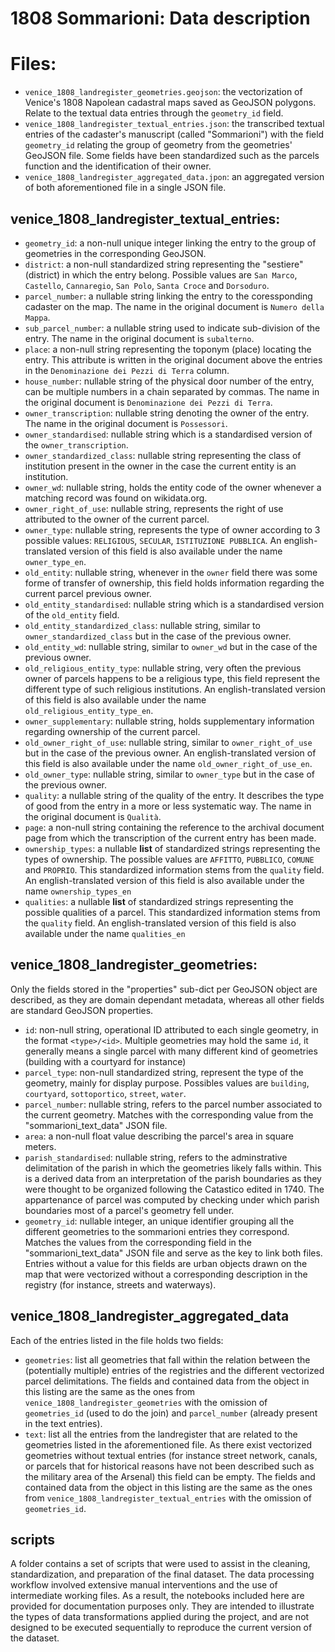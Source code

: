 # 1808 Sommarioni: Data description

# Files:
* `venice_1808_landregister_geometries.geojson`: the vectorization of Venice's 1808 Napolean cadastral maps saved as GeoJSON polygons. Relate to the textual data entries through the `geometry_id` field.
* `venice_1808_landregister_textual_entries.json`: the transcribed textual entries of the cadaster's manuscript (called "Sommarioni") with the field `geometry_id` relating the group of geometry from the geometries' GeoJSON file. Some fields have been standardized such as the parcels function and the identification of their owner.
* `venice_1808_landregister_aggregated_data.jpon`: an aggregated version of both aforementioned file in a single JSON file.

## venice_1808_landregister_textual_entries:
- `geometry_id`: a non-null unique integer linking the entry to the group of geometries in the corresponding GeoJSON. 
- `district`: a non-null standardized string representing the "sestiere" (district) in which the entry belong. Possible values are  `San Marco`, `Castello`, `Cannaregio`, `San Polo`, `Santa Croce` and `Dorsoduro`.
- `parcel_number`: a nullable string linking the entry to the coressponding cadaster on the map. The name in the original document is `Numero della Mappa`.
- `sub_parcel_number`: a nullable string used to indicate sub-division of the entry. The name in the original document is `subalterno`.
- `place`: a non-null string representing the toponym (place) locating the entry. This attribute is written in the original document above the entries in the `Denominazione dei Pezzi di Terra` column.
- `house_number`: nullable string of the physical door number of the entry, can be multiple numbers in a chain separated by commas. The name in the original document is `Denominazione dei Pezzi di Terra`.
- `owner_transcription`: nullable string denoting the owner of the entry. The name in the original document is `Possessori`.
- `owner_standardised`: nullable string which is a standardised version of the `owner_transcription`.
- `owner_standardized_class`: nullable string representing the class of institution present in the owner in the case the current entity is an institution.
- `owner_wd`: nullable string, holds the entity code of the owner whenever a matching record was found on wikidata.org.
- `owner_right_of_use`: nullable string, represents the right of use attributed to the owner of the current parcel.
- `owner_type`: nullable string, represents the type of owner according to 3 possible values: `RELIGIOUS`, `SECULAR`, `ISTITUZIONE PUBBLICA`. An english-translated version of this field is also available under the name `owner_type_en`. 
- `old_entity`: nullable string, whenever in the `owner` field there was some forme of transfer of ownership, this field holds information regarding the current parcel previous owner.
- `old_entity_standardised`:  nullable string which is a standardised version of the `old_entity` field.
- `old_entity_standardized_class`: nullable string, similar to `owner_standardized_class` but in the case of the previous owner.
- `old_entity_wd`: nullable string, similar to `owner_wd` but in the case of the previous owner.
- `old_religious_entity_type`: nullable string, very often the previous owner of parcels happens to be a religious type, this field represent the different type of such religious institutions. An english-translated version of this field is also available under the name `old_religious_entity_type_en`. 
- `owner_supplementary`: nullable string, holds supplementary information regarding ownership of the current parcel.
- `old_owner_right_of_use`: nullable string, similar to `owner_right_of_use` but in the case of the previous owner. An english-translated version of this field is also available under the name `old_owner_right_of_use_en`. 
- `old_owner_type`: nullable string, similar to `owner_type` but in the case of the previous owner. 
- `quality`: a nullable string of the quality of the entry. It describes the type of good from the entry in a more or less systematic way. The name in the original document is `Qualità`. 
- `page`: a non-null string containing the reference to the archival document page from which the transcription of the current entry has been made.
- `ownership_types`: a nullable **list** of standardized strings representing the types of ownership. The possible values are `AFFITTO`, `PUBBLICO`, `COMUNE` and `PROPRIO`. This standardized information stems from the `quality` field. An english-translated version of this field is also available under the name `ownership_types_en`
- `qualities`: a nullable **list** of standardized strings representing the possible qualities of a parcel. This standardized information stems from the `quality` field. An english-translated version of this field is also available under the name `qualities_en`

## venice_1808_landregister_geometries:
Only the fields stored in the "properties" sub-dict per GeoJSON object are described, as they are domain dependant metadata, whereas all other fields are standard GeoJSON properties.
- `id`: non-null string, operational ID attributed to each single geometry, in the format `<type>/<id>`. Multiple geometries may hold the same `id`, it generally means a single parcel with many different kind of geometries (building with a courtyard for instance)
- `parcel_type`: non-null standardized string, represent the type of the geometry, mainly for display purpose. Possibles values are `building`, `courtyard`, `sottoportico`, `street`, `water`.
- `parcel_number`: nullable string, refers to the parcel number associated to the current geometry. Matches with the corresponding value from the "sommarioni_text_data" JSON file. 
- `area`: a non-null float value describing the parcel's area in square meters.
- `parish_standardised`: nullable string, refers to the adminstrative delimitation of the parish in which the geometries likely falls within. This is a derived data from an interpretation of the parish boundaries as they were thought to be organized following the Catastico edited in 1740. The appartenance of parcel was computed by checking under which parish boundaries most of a parcel's geometry fell under.
- `geometry_id`: nullable integer, an unique identifier grouping all the different geometries to the sommarioni entries they correspond. Matches the values from the corresponding field in the "sommarioni_text_data" JSON file and serve as the key to link both files. Entries without a value for this fields are urban objects drawn on the map that were vectorized without a corresponding description in the registry (for instance, streets and waterways).


## venice_1808_landregister_aggregated_data
Each of the entries listed in the file holds two fields:
- `geometries`: list all geometries that fall within the relation between the (potentially multiple) entries of the registries and the different vectorized parcel delimitations. The fields and contained data from the object in this listing are the same as the ones from `venice_1808_landregister_geometries` with the omission of `geometries_id` (used to do the join) and `parcel_number` (already present in the text entries).
- `text`: list all the entries from the landregister that are related to the geometries listed in the aforementioned file. As there exist vectorized geometries without textual entries (for instance street network, canals, or parcels that for historical reasons have not been described such as the military area of the Arsenal) this field can be empty. The fields and contained data from the object in this listing are the same as the ones from `venice_1808_landregister_textual_entries` with the omission of `geometries_id`.

## scripts
A folder contains a set of scripts that were used to assist in the cleaning, standardization, and preparation of the final dataset. The data processing workflow involved extensive manual interventions and the use of intermediate working files. As a result, the notebooks included here are provided for documentation purposes only. They are intended to illustrate the types of data transformations applied during the project, and are not designed to be executed sequentially to reproduce the current version of the dataset.
